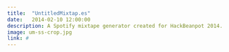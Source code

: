 ```yaml
---
title:  "UntitledMixtap.es"
date:   2014-02-10 12:00:00
description: A Spotify mixtape generator created for HackBeanpot 2014.
image: um-ss-crop.jpg
link: #
---
```

